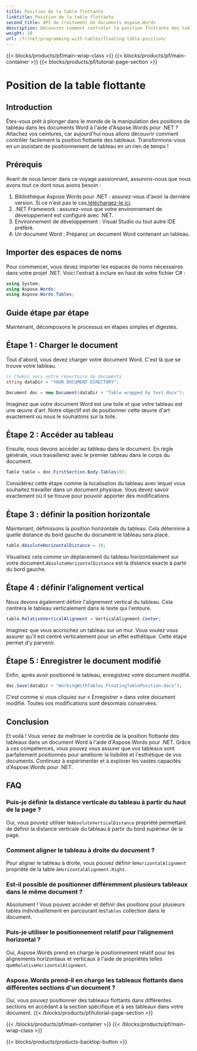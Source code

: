 ```yaml
---
title: Position de la table flottante
linktitle: Position de la table flottante
second_title: API de traitement de documents Aspose.Words
description: Découvrez comment contrôler la position flottante des tableaux dans les documents Word à l'aide d'Aspose.Words pour .NET avec notre guide détaillé étape par étape.
weight: 10
url: /fr/net/programming-with-tables/floating-table-position/
---
```


{{< blocks/products/pf/main-wrap-class >}}
{{< blocks/products/pf/main-container >}}
{{< blocks/products/pf/tutorial-page-section >}}

# Position de la table flottante

## Introduction

Êtes-vous prêt à plonger dans le monde de la manipulation des positions de tableau dans les documents Word à l'aide d'Aspose.Words pour .NET ? Attachez vos ceintures, car aujourd'hui nous allons découvrir comment contrôler facilement la position flottante des tableaux. Transformons-vous en un assistant de positionnement de tableau en un rien de temps !

## Prérequis

Avant de nous lancer dans ce voyage passionnant, assurons-nous que nous avons tout ce dont nous avons besoin :

1. Bibliothèque Aspose.Words pour .NET : assurez-vous d'avoir la dernière version. Si ce n'est pas le cas,[téléchargez-le ici](https://releases.aspose.com/words/net/).
2. .NET Framework : assurez-vous que votre environnement de développement est configuré avec .NET.
3. Environnement de développement : Visual Studio ou tout autre IDE préféré.
4. Un document Word : Préparez un document Word contenant un tableau.

## Importer des espaces de noms

Pour commencer, vous devez importer les espaces de noms nécessaires dans votre projet .NET. Voici l'extrait à inclure en haut de votre fichier C# :

```csharp
using System;
using Aspose.Words;
using Aspose.Words.Tables;
```

## Guide étape par étape

Maintenant, décomposons le processus en étapes simples et digestes.

## Étape 1 : Charger le document

Tout d'abord, vous devez charger votre document Word. C'est là que se trouve votre tableau.

```csharp
// Chemin vers votre répertoire de documents
string dataDir = "YOUR DOCUMENT DIRECTORY";

Document doc = new Document(dataDir + "Table wrapped by text.docx");
```

Imaginez que votre document Word est une toile et que votre tableau est une œuvre d'art. Notre objectif est de positionner cette œuvre d'art exactement où nous le souhaitons sur la toile.

## Étape 2 : Accéder au tableau

Ensuite, nous devons accéder au tableau dans le document. En règle générale, vous travaillerez avec le premier tableau dans le corps du document.

```csharp
Table table = doc.FirstSection.Body.Tables[0];
```

Considérez cette étape comme la localisation du tableau avec lequel vous souhaitez travailler dans un document physique. Vous devez savoir exactement où il se trouve pour pouvoir apporter des modifications.

## Étape 3 : définir la position horizontale

Maintenant, définissons la position horizontale du tableau. Cela détermine à quelle distance du bord gauche du document le tableau sera placé.

```csharp
table.AbsoluteHorizontalDistance = 10;
```

 Visualisez cela comme un déplacement du tableau horizontalement sur votre document.`AbsoluteHorizontalDistance` est la distance exacte à partir du bord gauche.

## Étape 4 : définir l’alignement vertical

Nous devons également définir l'alignement vertical du tableau. Cela centrera le tableau verticalement dans le texte qui l'entoure.

```csharp
table.RelativeVerticalAlignment = VerticalAlignment.Center;
```

Imaginez que vous accrochez un tableau sur un mur. Vous voulez vous assurer qu'il est centré verticalement pour un effet esthétique. Cette étape permet d'y parvenir.

## Étape 5 : Enregistrer le document modifié

Enfin, après avoir positionné le tableau, enregistrez votre document modifié.

```csharp
doc.Save(dataDir + "WorkingWithTables.FloatingTablePosition.docx");
```

C'est comme si vous cliquiez sur « Enregistrer » dans votre document modifié. Toutes vos modifications sont désormais conservées.

## Conclusion

Et voilà ! Vous venez de maîtriser le contrôle de la position flottante des tableaux dans un document Word à l'aide d'Aspose.Words pour .NET. Grâce à ces compétences, vous pouvez vous assurer que vos tableaux sont parfaitement positionnés pour améliorer la lisibilité et l'esthétique de vos documents. Continuez à expérimenter et à explorer les vastes capacités d'Aspose.Words pour .NET.

## FAQ

### Puis-je définir la distance verticale du tableau à partir du haut de la page ?

 Oui, vous pouvez utiliser le`AbsoluteVerticalDistance` propriété permettant de définir la distance verticale du tableau à partir du bord supérieur de la page.

### Comment aligner le tableau à droite du document ?

 Pour aligner le tableau à droite, vous pouvez définir le`HorizontalAlignment` propriété de la table à`HorizontalAlignment.Right`.

### Est-il possible de positionner différemment plusieurs tableaux dans le même document ?

 Absolument ! Vous pouvez accéder et définir des positions pour plusieurs tables individuellement en parcourant les`Tables` collection dans le document.

### Puis-je utiliser le positionnement relatif pour l’alignement horizontal ?

Oui, Aspose.Words prend en charge le positionnement relatif pour les alignements horizontaux et verticaux à l'aide de propriétés telles que`RelativeHorizontalAlignment`.

### Aspose.Words prend-il en charge les tableaux flottants dans différentes sections d'un document ?

Oui, vous pouvez positionner des tableaux flottants dans différentes sections en accédant à la section spécifique et à ses tableaux dans votre document.
{{< /blocks/products/pf/tutorial-page-section >}}

{{< /blocks/products/pf/main-container >}}
{{< /blocks/products/pf/main-wrap-class >}}

{{< blocks/products/products-backtop-button >}}
